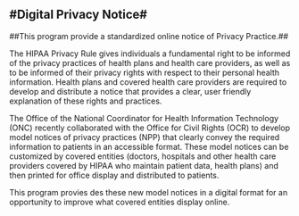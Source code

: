 #Digital Privacy Notice#
-----------------------

##This program provide a standardized online notice of Privacy Practice.##

The HIPAA Privacy Rule gives individuals a fundamental right to be informed of the privacy practices of health plans and health care providers, as well as to be informed of their privacy rights with respect to their personal health information. Health plans and covered health care providers are required to develop and distribute a notice that provides a clear, user friendly explanation of these rights and practices.

The Office of the National Coordinator for Health Information Technology (ONC) recently collaborated with the Office for Civil Rights (OCR) to develop model notices of privacy practices (NPP) that clearly convey the required information to patients in an accessible format. These model notices can be customized by covered entities (doctors, hospitals and other health care providers covered by HIPAA who maintain patient data, health plans) and then printed for office display and distributed to patients.

This program provies des these new model notices in a digital format for an opportunity to improve what covered entities display online. 

